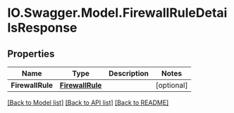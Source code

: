 # IO.Swagger.Model.FirewallRuleDetailsResponse
## Properties

Name | Type | Description | Notes
------------ | ------------- | ------------- | -------------
**FirewallRule** | [**FirewallRule**](FirewallRule.md) |  | [optional] 

[[Back to Model list]](../README.md#documentation-for-models) [[Back to API list]](../README.md#documentation-for-api-endpoints) [[Back to README]](../README.md)

